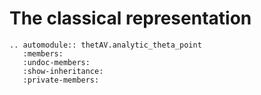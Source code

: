 # The classical representation

```{eval-rst} 
.. automodule:: thetAV.analytic_theta_point
   :members:
   :undoc-members:
   :show-inheritance:
   :private-members:
```
